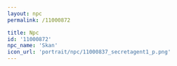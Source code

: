 ```yaml
---
layout: npc
permalink: /11000872

title: Npc
id: '11000872'
npc_name: 'Skan'
icon_url: 'portrait/npc/11000837_secretagent1_p.png'
---
```

